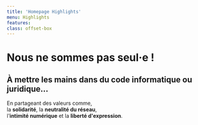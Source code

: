 ```yaml
---
title: 'Homepage Highlights'
menu: Highlights
features:
class: offset-box
---
```


# Nous ne sommes pas seul·e !
## À mettre les mains dans du code informatique ou juridique…

En partageant des  valeurs comme, <br /> la **solidarité**, la **neutralité du réseau**,<br /> l'**intimité numérique** et la **liberté d'expression**.